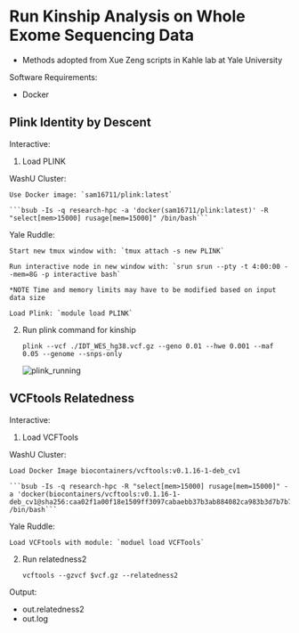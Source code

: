 # Run Kinship Analysis on Whole Exome Sequencing Data
- Methods adopted from Xue Zeng scripts in Kahle lab at Yale University


Software Requirements:
- Docker

## Plink Identity by Descent

Interactive:

1. Load PLINK

  WashU Cluster: 
    
    Use Docker image: `sam16711/plink:latest`

    ```bsub -Is -q research-hpc -a 'docker(sam16711/plink:latest)' -R "select[mem>15000] rusage[mem=15000]" /bin/bash```
  
  Yale Ruddle:
   
    Start new tmux window with: `tmux attach -s new PLINK`
    
    Run interactive node in new window with: `srun srun --pty -t 4:00:00 --mem=8G -p interactive bash`

    *NOTE Time and memory limits may have to be modified based on input data size

    Load Plink: `module load PLINK`

2. Run plink command for kinship

    ```plink --vcf ./IDT_WES_hg38.vcf.gz --geno 0.01 --hwe 0.001 --maf 0.05 --genome --snps-only```

    ![plink_running](https://github.com/jinlab-washu/Plink/blob/master/plink_kinship.png)
    
## VCFtools Relatedness

Interactive:

1. Load VCFTools

  WashU Cluster:

    Load Docker Image biocontainers/vcftools:v0.1.16-1-deb_cv1

    ```bsub -Is -q research-hpc -R "select[mem>15000] rusage[mem=15000]" -a 'docker(biocontainers/vcftools:v0.1.16-1-deb_cv1@sha256:caa02f1a00f18e1509ff3097cabaebb37b3ab884082ca983b3d7b7b7d13c6744)' /bin/bash```
  
  Yale Ruddle:
    
    Load VCFtools with module: `moduel load VCFTools`

2. Run relatedness2

    ```vcftools --gzvcf $vcf.gz --relatedness2```
    
Output:

- out.relatedness2
- out.log
